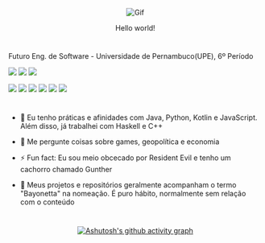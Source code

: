<div align="center">

![Gif](https://media.tenor.com/IdyfGO5EewIAAAAC/hi-hello.gif)

Hello world!
</div>

#
Futuro Eng. de Software - Universidade de Pernambuco(UPE), 6º Período

  <a href="https://instagram.com/mikhael_vini" target="_blank"><img src="https://img.shields.io/badge/-Instagram-%23E4405F?style=for-the-badge&logo=instagram&logoColor=white" target="_blank"></a>
   <a href = "mailto:mikhaelvini@gmail.com"><img src="https://img.shields.io/badge/-Gmail-%23333?style=for-the-badge&logo=gmail&logoColor=white" target="_blank"></a>
   <a href="https://www.linkedin.com/in/mikhael-vin%C3%ADcius-412064178/" target="_blank"><img src="https://img.shields.io/badge/LinkedIn-0077B5?style=for-the-badge&logo=linkedin&logoColor=white" target="_blank"></a>



<div > 
<a><img src = "https://img.shields.io/badge/Python-3776AB?style=for-the-badge&logo=python&logoColor=white"></a>
<a><img src = "https://img.shields.io/badge/Java-ED8B00?style=for-the-badge&logo=java&logoColor=white"></a>
<a><img src = "https://img.shields.io/badge/HTML5-E34F26?style=for-the-badge&logo=html5&logoColor=white"></a>
<a><img src = "https://img.shields.io/badge/CSS-239120?&style=for-the-badge&logo=css3&logoColor=white"></a>
<a><img src = "https://img.shields.io/badge/JavaScript-F7DF1E?style=for-the-badge&logo=javascript&logoColor=black"></a>
 <a><img src = "https://img.shields.io/badge/React-20232A?style=for-the-badge&logo=react&logoColor=61DAFB"></a>
  

</div>




#

- 🌱 Eu tenho práticas e afinidades com Java, Python, Kotlin e JavaScript. Além disso, já trabalhei com Haskell e C++
- 💬 Me pergunte coisas sobre games, geopolítica e economia 
- ⚡ Fun fact: Eu sou meio obcecado por Resident Evil e tenho um cachorro chamado Gunther

- 🚨 Meus projetos e repositórios geralmente acompanham o termo "Bayonetta" na nomeação. É puro hábito, normalmente sem relação com o conteúdo

#

<div align="center">




[![Ashutosh's github activity graph](https://github-readme-activity-graph.cyclic.app/graph?username=MikhaelVinicius&theme=react-dark)](https://github.com/ashutosh00710/github-readme-activity-graph)
  

</div>
